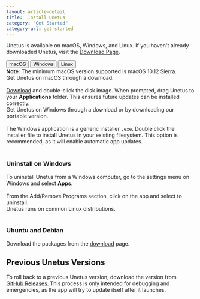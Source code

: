```yaml
---
layout: article-detail
title:  Install Unetus
category: "Get Started"
category-url: get-started
---
```


Unetus is available on macOS, Windows, and Linux. If you haven't already downloaded Unetus, visit the [Download Page](https://github.com/bernd/unetus/releases).

<nav>
  <div class="nav nav-tabs" id="nav-tab" role="tablist">
    <button class="nav-link active side-tabs" id="nav-home-tab" data-bs-toggle="tab" data-bs-target="#nav-home" type="button" role="tab" aria-controls="nav-home" aria-selected="true">macOS</button>
    <button class="nav-link side-tabs" id="nav-profile-tab" data-bs-toggle="tab" data-bs-target="#nav-profile" type="button" role="tab" aria-controls="nav-profile" aria-selected="false">Windows</button>
    <button class="nav-link side-tabs" id="nav-contact-tab" data-bs-toggle="tab" data-bs-target="#nav-contact" type="button" role="tab" aria-controls="nav-contact" aria-selected="false">Linux</button>
  </div>
</nav>
<div class="tab-content" id="nav-tabContent">
  <div class="tab-pane fade show active" id="nav-home" role="tabpanel" aria-labelledby="nav-home-tab">
    <div class="alert alert-primary">
      <b>Note</b>: The minimum macOS version supported is macOS 10.12 Sierra.
    </div>
    Get Unetus on macOS through a download.
    <br/><br/>
    <a href="https://github.com/bernd/unetus/releases">Download</a> and double-click the disk image. When prompted, drag Unetus to your <b>Applications</b> folder. This ensures future updates can be installed correctly.
  </div>
  <div class="tab-pane fade" id="nav-profile" role="tabpanel" aria-labelledby="nav-profile-tab">
    Get Unetus on Windows through a download or by downloading our portable version.
    <br/><br/>
    The Windows application is a generic installer <code>.exe</code>. Double click the installer file to install Unetus in your existing filesystem. This option is recommended, as it will enable automatic app updates.
    <br/><br/>
    <h3>Uninstall on Windows</h3>
    To uninstall Unetus from a Windows computer, go to the settings menu on Windows and select <b>Apps</b>.
    <br/><br/>
    From the Add/Remove Programs section, click on the app and select to uninstall.
  </div>
  <div class="tab-pane fade" id="nav-contact" role="tabpanel" aria-labelledby="nav-contact-tab">
    Unetus runs on common Linux distributions.
    <br/><br/>
    <h3>Ubuntu and Debian</h3>
    Download the packages from the <a href="https://github.com/bernd/unetus/releases">download</a> page.
  </div>
</div>

## Previous Unetus Versions

To roll back to a previous Unetus version, download the version from [GitHub Releases](https://github.com/bernd/unetus/releases). This process is only intended for debugging and emergencies, as the app will try to update itself after it launches.
